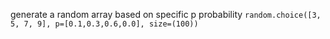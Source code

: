 generate a random array based on specific p probability 
`random.choice([3, 5, 7, 9], p=[0.1,0.3,0.6,0.0], size=(100))`
